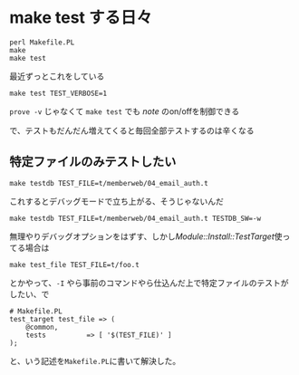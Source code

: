 # make test する日々

    perl Makefile.PL
    make
    make test

最近ずっとこれをしている

    make test TEST_VERBOSE=1

`prove -v` じゃなくて `make test` でも *note* のon/offを制御できる

で、テストもだんだん増えてくると毎回全部テストするのは辛くなる

## 特定ファイルのみテストしたい

    make testdb TEST_FILE=t/memberweb/04_email_auth.t

これするとデバッグモードで立ち上がる、そうじゃないんだ

    make testdb TEST_FILE=t/memberweb/04_email_auth.t TESTDB_SW=-w

無理やりデバッグオプションをはずす、しかし*Module::Install::TestTarget*使ってる場合は

    make test_file TEST_FILE=t/foo.t

とかやって、`-I` やら事前のコマンドやら仕込んだ上で特定ファイルのテストがしたい、で

    # Makefile.PL
    test_target test_file => (
        @common,
        tests          => [ '$(TEST_FILE)' ]
    );

と、いう記述を`Makefile.PL`に書いて解決した。
